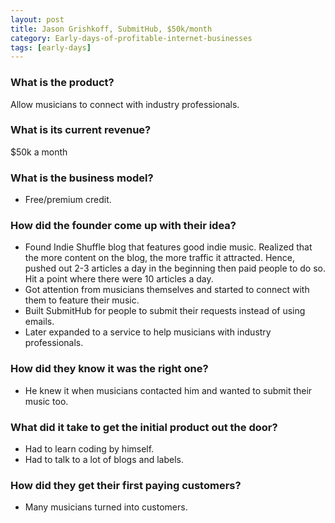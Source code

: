 ```yaml
---
layout: post
title: Jason Grishkoff, SubmitHub, $50k/month
category: Early-days-of-profitable-internet-businesses
tags: [early-days]
---
```


### What is the product?

Allow musicians to connect with industry professionals.

### What is its current revenue?

$50k a month

### What is the business model?

- Free/premium credit.

### How did the founder come up with their idea?

- Found Indie Shuffle blog that features good indie music. Realized that the
  more content on the blog, the more traffic it attracted. Hence, pushed out
  2-3 articles a day in the beginning then paid people to do so. Hit a point
  where there were 10 articles a day.
- Got attention from musicians themselves and started to connect with them to
  feature their music.
- Built SubmitHub for people to submit their requests instead of using emails.
- Later expanded to a service to help musicians with industry professionals.

### How did they know it was the right one?

- He knew it when musicians contacted him and wanted to submit their music too.

### What did it take to get the initial product out the door?

- Had to learn coding by himself.
- Had to talk to a lot of blogs and labels.

### How did they get their first paying customers?

- Many musicians turned into customers.
